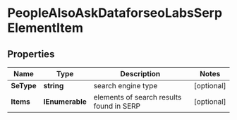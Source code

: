 # PeopleAlsoAskDataforseoLabsSerpElementItem


## Properties

| Name | Type | Description | Notes |
|------------ | ------------- | ------------- | -------------|
**SeType** | **string** | search engine type |[optional]|
**Items** | **IEnumerable<PeopleAlsoAskElement>** | elements of search results found in SERP |[optional]|